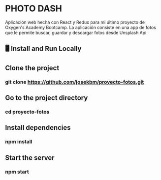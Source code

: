 # PHOTO DASH
Aplicación web hecha con React y Redux para mi último proyecto de Oxygen's Academy Bootcamp. La aplicación consiste en una app de fotos que le permite buscar, guardar y descargar fotos desde Unsplash Api.
## 🖥️ Install and Run Locally
## Clone the project

### git clone https://github.com/josekbm/proyecto-fotos.git

## Go to the project directory

### cd proyecto-fotos

## Install dependencies

### npm install

## Start the server

### npm start
